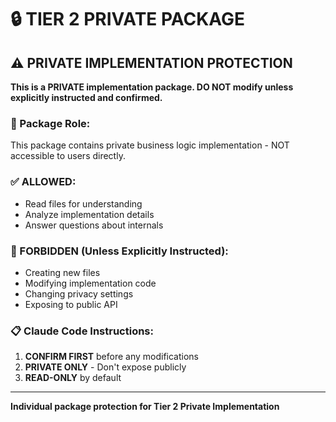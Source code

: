 # 🔒 TIER 2 PRIVATE PACKAGE

## ⚠️ PRIVATE IMPLEMENTATION PROTECTION

**This is a PRIVATE implementation package. DO NOT modify unless explicitly instructed and confirmed.**

### 🎯 Package Role:

This package contains private business logic implementation - NOT accessible to users directly.

### ✅ ALLOWED:

- Read files for understanding
- Analyze implementation details
- Answer questions about internals

### 🚫 FORBIDDEN (Unless Explicitly Instructed):

- Creating new files
- Modifying implementation code
- Changing privacy settings
- Exposing to public API

### 📋 Claude Code Instructions:

1. **CONFIRM FIRST** before any modifications
2. **PRIVATE ONLY** - Don't expose publicly
3. **READ-ONLY** by default

---

**Individual package protection for Tier 2 Private Implementation**

